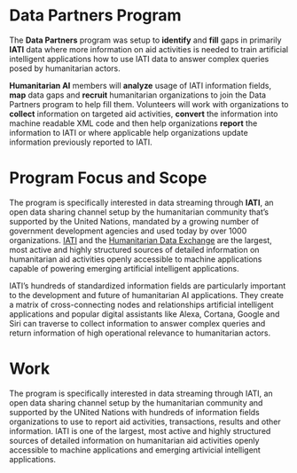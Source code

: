 # Data Partners Program

The **Data Partners** program was setup to **identify** and **fill** gaps in primarily **IATI** data where more information on aid activities is needed to train artificial intelligent applications how to use IATI data to answer complex queries posed by humanitarian actors.

**Humanitarian AI** members will **analyze** usage of IATI information fields, **map** data gaps and **recruit** humanitarian organizations to join the Data Partners program to help fill them. Volunteers will work with organizations to **collect** information on targeted aid activities, **convert** the information into machine readable XML code and then help organizations **report** the information to IATI or where applicable help organizations update information previously reported to IATI.

# Program Focus and Scope

The program is specifically interested in data streaming through **IATI**, an open data sharing channel setup by the humanitarian community that’s supported by the United Nations, mandated by a growing number of government development agencies and used today by over 1000 organizations. [IATI]() and the [Humanitarian Data Exchange]() are the largest, most active and highly structured sources of detailed information on humanitarian aid activities openly accessible to machine applications capable of powering emerging artificial intelligent applications.

IATI’s hundreds of standardized information fields are particularly important to the development and future of humanitarian AI applications. They create a matrix of cross-connecting nodes and relationships artificial intelligent applications and popular digital assistants like Alexa, Cortana, Google and Siri can traverse to collect information to answer complex queries and return information of high operational relevance to humanitarian actors.


# Work

The program is specifically interested in data streaming through IATI, an open data sharing channel setup by the humanitarian community and supported by the UNited Nations with hundreds of information fields organizations to use to report aid activities, transactions, results and other information. IATI is one of the largest, most active and highly structured sources of detailed information on humanitarian aid activities openly accessible to machine applications and emerging artivicial intelligent applications. 

